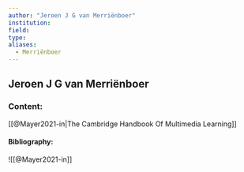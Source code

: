 ```yaml
---
author: "Jeroen J G van Merriënboer"
institution:
field:
type:
aliases:
  - Merriënboer
---
```


## Jeroen J G van Merriënboer

### Content:
[[@Mayer2021-in|The Cambridge Handbook Of Multimedia Learning]]

#### Bibliography:

![[@Mayer2021-in]]